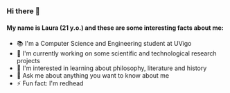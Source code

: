 ### Hi there 👋 
#### My name is Laura (21 y.o.) and these are some interesting facts about me:

- 📚 I'm a Computer Science and Engineering student at UVigo
- 🔭 I'm currently working on some scientific and technological research projects
- 🌱 I'm interested in learning about philosophy, literature and history
- 💬 Ask me about anything you want to know about me
- ⚡ Fun fact: I'm redhead
